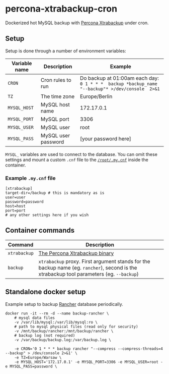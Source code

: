 # percona-xtrabackup-cron

Dockerized hot MySQL backup with [Percona Xtrabackup](https://www.percona.com/software/mysql-database/percona-xtrabackup) under cron.

## Setup

Setup is done through a number of environment variables:

| **Variable name** | **Description**     | **Example**                                                                                     |
|-------------------|---------------------|-------------------------------------------------------------------------------------------------|
| `CRON`            | Cron rules to run   | Do backup at 01:00am each day: `0 1 * * *  backup *backup_name "--backup"* >/dev/console  2>&1` |
| `TZ`              | The time zone       | Europe/Berlin                                                                                   |
| `MYSQL_HOST`      | MySQL host name     | 172.17.0.1                                                                                      |
| `MYSQL_PORT`      | MySQL port          | 3306                                                                                            |
| `MYSQL_USER`      | MySQL user          | root                                                                                            |
| `MYSQL_PASS`      | MySQL user password | [your password here]                                                                            |

`MYSQL_` variables are used to connect to the database. You can omit these settings and mount a custom `.cnf` file to the
[`/root/.my.cnf`](https://github.com/mikemix/percona-xtrabackup-cron#example-mycnf-file) inside the container.

### Example `.my.cnf` file

    [xtrabackup]
    target-dir=/backup # this is mandatory as is
    user=user
    password=password
    host=host
    port=port
    # any other settings here if you wish

## Container commands

| **Command**  | **Description**                                                                                                                          |
|--------------|------------------------------------------------------------------------------------------------------------------------------------------|
| `xtrabackup` | [The Percona Xtrabackup binary](https://www.percona.com/software/mysql-database/percona-xtrabackup)                                      |
| `backup`     | `xtrabackup` proxy. First argument stands for the backup name (eg. `rancher`), second is the xtrabackup tool parameters (eg. `--backup`) |

## Standalone docker setup

Example setup to backup [Rancher](https://rancher.com/) database periodically.

    docker run -it --rm -d --name backup-rancher \
        # mysql data files
        -v /var/lib/mysql:/var/lib/mysql:ro \
        # path to mysql physical files (read only for security)
        -v /mnt/backup/rancher:/mnt/backup/rancher \
        # backup log (not required)
        -v /var/backup/backup.log:/var/backup.log \

        -e CRON='0 1 * * * backup rancher "--compress --compress-threads=4 --backup" > /dev/console 2>&1' \
        -e TZ=Europe/Warsaw \
        -e MYSQL_HOST='172.17.0.1' -e MYSQL_PORT=3306 -e MYSQL_USER=root -e MYSQL_PASS=password \
        
